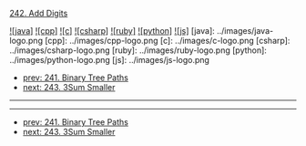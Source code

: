 [242. Add Digits](https://leetcode.com/problems/add-digits/)

[![java]](../java/242-add-digits.md)
[![cpp]](../cpp/242-add-digits.md)
[![c]](../c/242-add-digits.md)
[![csharp]](../csharp/242-add-digits.md)
[![ruby]](../ruby/242-add-digits.md)
[![python]](../python/242-add-digits.md)
[![js]](../js/242-add-digits.md)
[java]: ../images/java-logo.png
[cpp]: ../images/cpp-logo.png
[c]: ../images/c-logo.png
[csharp]: ../images/csharp-logo.png
[ruby]: ../images/ruby-logo.png
[python]: ../images/python-logo.png
[js]: ../images/js-logo.png

- [prev: 241. Binary Tree Paths](241-binary-tree-paths.md)
- [next: 243. 3Sum Smaller](243-3sum-smaller.md)

---


---

- [prev: 241. Binary Tree Paths](241-binary-tree-paths.md)
- [next: 243. 3Sum Smaller](243-3sum-smaller.md)
